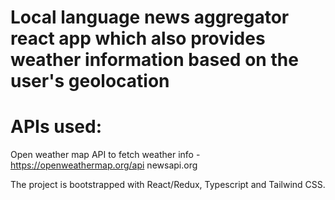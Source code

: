 # Local language news aggregator react app which also provides weather information based on the user's geolocation

# APIs used:
Open weather map API to fetch weather info - https://openweathermap.org/api
newsapi.org

The project is bootstrapped with React/Redux, Typescript and Tailwind CSS.

